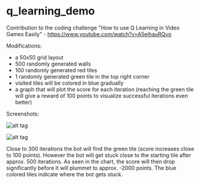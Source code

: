 # q_learning_demo

Contribution to the coding challenge "How to use Q Learning in Video Games Easily" - https://www.youtube.com/watch?v=A5eihauRQvo

Modifications:

- a 50x50 grid layout
- 500 randomly generated walls
- 100 randomly generated red tiles
- 1 randomly generated green tile in the top right corner
- visited tiles will be colored in blue gradually
- a graph that will plot the score for each iteration (reaching the green tile will give a reward of 100 points to visualize successful iterations even better)

Screenshots:

![alt tag](https://github.com/berdy1337/q_learning_demo/blob/master/demo.png)

![alt tag](https://github.com/berdy1337/q_learning_demo/blob/master/figure_1.png)

Close to 300 iterations the bot will find the green tile (score increases close to 100 points).
However the bot will get stuck close to the starting tile after approx. 500 iterations. As seen in the chart, the score will then drop significantly before it will plummet to approx. -2000 points. The blue colored tiles indicate where the bot gets stuck.
